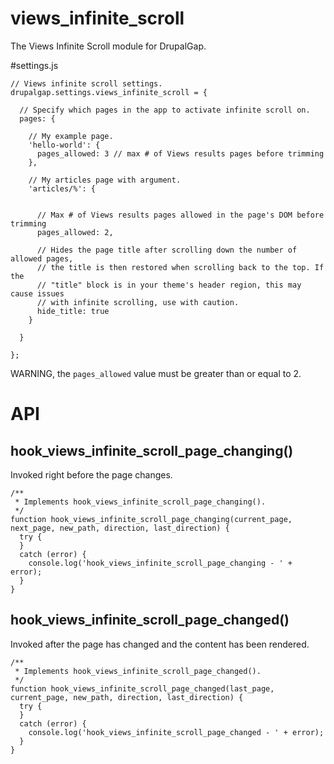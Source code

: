 # views_infinite_scroll
The Views Infinite Scroll module for DrupalGap.

#settings.js
```
// Views infinite scroll settings.
drupalgap.settings.views_infinite_scroll = {

  // Specify which pages in the app to activate infinite scroll on.
  pages: {

    // My example page.
    'hello-world': {
      pages_allowed: 3 // max # of Views results pages before trimming
    },

    // My articles page with argument.
    'articles/%': {
    
    
      // Max # of Views results pages allowed in the page's DOM before trimming
      pages_allowed: 2,
      
      // Hides the page title after scrolling down the number of allowed pages,
      // the title is then restored when scrolling back to the top. If the
      // "title" block is in your theme's header region, this may cause issues
      // with infinite scrolling, use with caution.
      hide_title: true
    }

  }

};

```

WARNING, the `pages_allowed` value must be greater than or equal to 2.

# API

## hook_views_infinite_scroll_page_changing()

Invoked right before the page changes.

```
/**
 * Implements hook_views_infinite_scroll_page_changing().
 */
function hook_views_infinite_scroll_page_changing(current_page, next_page, new_path, direction, last_direction) {
  try {
  }
  catch (error) {
    console.log('hook_views_infinite_scroll_page_changing - ' + error);
  }
}
```

## hook_views_infinite_scroll_page_changed()

Invoked after the page has changed and the content has been rendered.

```
/**
 * Implements hook_views_infinite_scroll_page_changed().
 */
function hook_views_infinite_scroll_page_changed(last_page, current_page, new_path, direction, last_direction) {
  try {
  }
  catch (error) {
    console.log('hook_views_infinite_scroll_page_changed - ' + error);
  }
}
```
